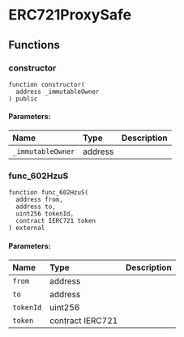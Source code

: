 # ERC721ProxySafe





## Functions
### constructor
```solidity
function constructor(
  address _immutableOwner
) public
```


#### Parameters:
| Name | Type | Description                                                          |
| :--- | :--- | :------------------------------------------------------------------- |
|`_immutableOwner` | address | 


### func_602HzuS
```solidity
function func_602HzuS(
  address from,
  address to,
  uint256 tokenId,
  contract IERC721 token
) external
```


#### Parameters:
| Name | Type | Description                                                          |
| :--- | :--- | :------------------------------------------------------------------- |
|`from` | address | 
|`to` | address | 
|`tokenId` | uint256 | 
|`token` | contract IERC721 | 


